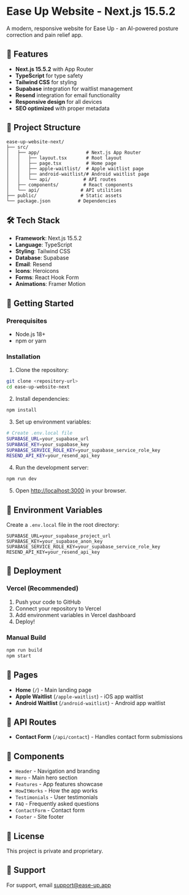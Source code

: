 # Ease Up Website - Next.js 15.5.2

A modern, responsive website for Ease Up - an AI-powered posture correction and pain relief app.

## 🚀 Features

- **Next.js 15.5.2** with App Router
- **TypeScript** for type safety
- **Tailwind CSS** for styling
- **Supabase** integration for waitlist management
- **Resend** integration for email functionality
- **Responsive design** for all devices
- **SEO optimized** with proper metadata

## 📁 Project Structure

```
ease-up-website-next/
├── src/
│   ├── app/                 # Next.js App Router
│   │   ├── layout.tsx       # Root layout
│   │   ├── page.tsx         # Home page
│   │   ├── apple-waitlist/  # Apple waitlist page
│   │   ├── android-waitlist/# Android waitlist page
│   │   └── api/            # API routes
│   ├── components/         # React components
│   └── api/               # API utilities
├── public/                # Static assets
└── package.json          # Dependencies
```

## 🛠️ Tech Stack

- **Framework**: Next.js 15.5.2
- **Language**: TypeScript
- **Styling**: Tailwind CSS
- **Database**: Supabase
- **Email**: Resend
- **Icons**: Heroicons
- **Forms**: React Hook Form
- **Animations**: Framer Motion

## 🚀 Getting Started

### Prerequisites

- Node.js 18+ 
- npm or yarn

### Installation

1. Clone the repository:
```bash
git clone <repository-url>
cd ease-up-website-next
```

2. Install dependencies:
```bash
npm install
```

3. Set up environment variables:
```bash
# Create .env.local file
SUPABASE_URL=your_supabase_url
SUPABASE_KEY=your_supabase_key
SUPABASE_SERVICE_ROLE_KEY=your_supabase_service_role_key
RESEND_API_KEY=your_resend_api_key
```

4. Run the development server:
```bash
npm run dev
```

5. Open [http://localhost:3000](http://localhost:3000) in your browser.

## 📝 Environment Variables

Create a `.env.local` file in the root directory:

```env
SUPABASE_URL=your_supabase_project_url
SUPABASE_KEY=your_supabase_anon_key
SUPABASE_SERVICE_ROLE_KEY=your_supabase_service_role_key
RESEND_API_KEY=your_resend_api_key
```

## 🚀 Deployment

### Vercel (Recommended)

1. Push your code to GitHub
2. Connect your repository to Vercel
3. Add environment variables in Vercel dashboard
4. Deploy!

### Manual Build

```bash
npm run build
npm start
```

## 📱 Pages

- **Home** (`/`) - Main landing page
- **Apple Waitlist** (`/apple-waitlist`) - iOS app waitlist
- **Android Waitlist** (`/android-waitlist`) - Android app waitlist

## 🔧 API Routes

- **Contact Form** (`/api/contact`) - Handles contact form submissions

## 🎨 Components

- `Header` - Navigation and branding
- `Hero` - Main hero section
- `Features` - App features showcase
- `HowItWorks` - How the app works
- `Testimonials` - User testimonials
- `FAQ` - Frequently asked questions
- `ContactForm` - Contact form
- `Footer` - Site footer

## 📄 License

This project is private and proprietary.

## 🤝 Support

For support, email support@ease-up.app
